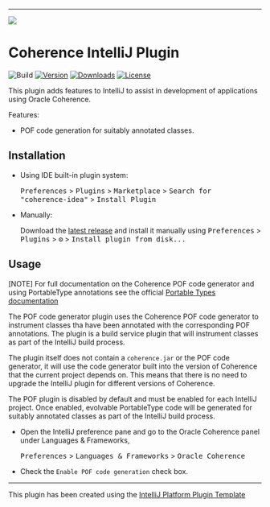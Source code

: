 <!--

  Copyright (c) 2020, 2021 Oracle and/or its affiliates.

  Licensed under the Universal Permissive License v 1.0 as shown at
  https://oss.oracle.com/licenses/upl.

-->

-----
<img src=https://oracle.github.io/coherence/assets/images/logo-red.png><img>

# Coherence IntelliJ Plugin

![Build](https://github.com/oracle/coherence-idea-plugin/workflows/Build/badge.svg)
[![Version](https://img.shields.io/jetbrains/plugin/v/com.oracle.coherence.coherence-idea.svg)](https://plugins.jetbrains.com/plugin/com.oracle.coherence.coherence-idea)
[![Downloads](https://img.shields.io/jetbrains/plugin/d/com.oracle.coherence.coherence-idea.svg)](https://plugins.jetbrains.com/plugin/com.oracle.coherence.coherence-idea)
[![License](http://img.shields.io/badge/license-UPL%201.0-blue.svg)](https://oss.oracle.com/licenses/upl/)

<!-- Plugin description -->
This plugin adds features to IntelliJ to assist in development of applications using Oracle Coherence.

Features:

* POF code generation for suitably annotated classes.

## Installation

- Using IDE built-in plugin system:
  
  <kbd>Preferences</kbd> > <kbd>Plugins</kbd> > <kbd>Marketplace</kbd> > <kbd>Search for "coherence-idea"</kbd> >
  <kbd>Install Plugin</kbd>
  
- Manually:

  Download the [latest release](https://github.com/oracle/coherence-idea-plugin/releases/latest) and install it manually using
  <kbd>Preferences</kbd> > <kbd>Plugins</kbd> > <kbd>⚙️</kbd> > <kbd>Install plugin from disk...</kbd>

## Usage

[NOTE]
For full documentation on the Coherence POF code generator and using PortableType annotations
see the official [Portable Types documentation](https://coherence.community/20.12/docs/#/docs/core/04_portable_types)

The POF code generator plugin uses the Coherence POF code generator to instrument classes tha have been annotated with
the corresponding POF annotations. The plugin is a build service plugin that will instrument classes as part of the
IntelliJ build process.

The plugin itself does not contain a `coherence.jar` or the POF code generator, it 
will use the code generator built into the version of Coherence that the current project depends on. 
This means that there is no need to upgrade the IntelliJ plugin for different versions of Coherence. 

The POF plugin is disabled by default and must be enabled for each IntelliJ project.
Once enabled, evolvable PortableType code will be generated for suitably annotated classes as part of 
the IntelliJ build process.

* Open the IntelliJ preference pane and go to the Oracle Coherence panel under Languages & Frameworks,
  
  <kbd>Preferences</kbd> > <kbd>Languages & Frameworks</kbd> > <kbd>Oracle Coherence</kbd>

* Check the `Enable POF code generation` check box.  
                            

<!-- Plugin description end -->

---
This plugin has been created using the 
[IntelliJ Platform Plugin Template](https://github.com/JetBrains/intellij-platform-plugin-template)
